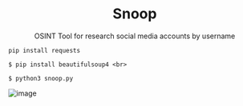 <h1 align="center">Snoop</h1>
<p align="center">OSINT Tool for research social media accounts by username</p>

```Install Requests
pip install requests
```
```Install BeautifulSoup
$ pip install beautifulsoup4 <br>
```
```Execute Snoop
$ python3 snoop.py
```

![image](https://github.com/user-attachments/assets/245867a1-656a-4886-9703-4ab4094d1c45)

